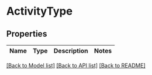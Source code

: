 # ActivityType


## Properties
Name | Type | Description | Notes
------------ | ------------- | ------------- | -------------


[[Back to Model list]](../../README.md#models) [[Back to API list]](../../README.md#api-endpoints) [[Back to README]](../../README.md)


